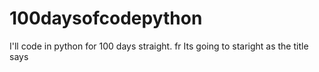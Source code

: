 # 100daysofcodepython
I'll code in python for 100 days straight. fr
Its going to staright as the title says
